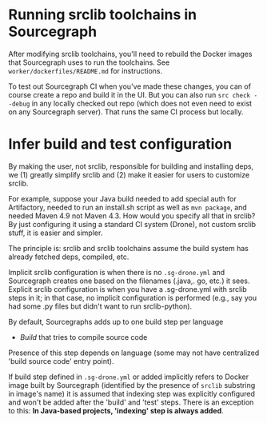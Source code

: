 # Running srclib toolchains in Sourcegraph

After modifying srclib toolchains, you'll need to rebuild the Docker
images that Sourcegraph uses to run the toolchains. See
`worker/dockerfiles/README.md` for instructions.

To test out Sourcegraph CI when you've made these changes, you can of
course create a repo and build it in the UI. But you can also run `src
check --debug` in any locally checked out repo (which does not even
need to exist on any Sourcegraph server). That runs the same CI
process but locally.

# Infer build and test configuration

By making the user, not srclib, responsible for building and installing deps, we
(1) greatly simplify srclib and (2) make it easier for users to customize
srclib.

For example, suppose your Java build needed to add special auth for Artifactory,
needed to run an install.sh script as well as `mvn package`, and needed Maven
4.9 not Maven 4.3. How would you specify all that in srclib? By just configuring
it using a standard CI system (Drone), not custom srclib stuff, it is easier and
simpler.

The principle is: srclib and srclib toolchains assume the build system has
already fetched deps, compiled, etc.

Implicit srclib configuration is when there is no `.sg-drone.yml` and Sourcegraph
creates one based on the filenames (.java,. go, etc.) it sees. Explicit srclib
configuration is when you have a .sg-drone.yml with srclib steps in it; in that
case, no implicit configuration is performed (e.g., say you had some .py files
but didn't want to run srclib-python).

By default, Sourcegraphs adds up to one build step per language
* *Build* that tries to compile source code

Presence of this step depends on language (some may not have centralized
'build source code' entry point).

If build step defined in `.sg-drone.yml` or added implicitly refers to Docker image
built by Sourcegraph (identified by the presence of `srclib` substring in
image's name) it is assumed that indexing step was explicitly configured and
won't be added after the 'build' and 'test' steps. There is an exception to this:
**In Java-based projects, 'indexing' step is always added**.
